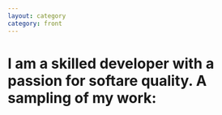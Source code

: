```yaml
---
layout: category
category: front
---
```

<h1 class="slogan">I am a skilled developer with a passion for softare quality. A sampling of my work:</h2>
